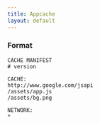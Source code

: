 ```yaml
---
title: Appcache
layout: default
---
```


### Format

    CACHE MANIFEST
    # version

    CACHE:
    http://www.google.com/jsapi
    /assets/app.js
    /assets/bg.png

    NETWORK:
    *
